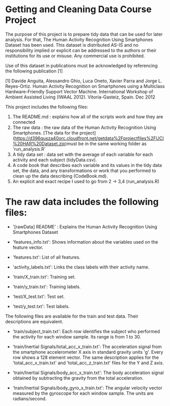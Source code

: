 Getting and Cleaning Data Course Project
========================================

The purpose of this project is to prepare tidy data that can be used for later analysis. For that, The Human Activity Recognition Using Smartphones Dataset has been used. This dataset is distributed AS-IS and no responsibility implied or explicit can be addressed to the authors or their institutions for its use or misuse. Any commercial use is prohibited.

Use of this dataset in publications must be acknowledged by referencing the following publication [1] 

[1] Davide Anguita, Alessandro Ghio, Luca Oneto, Xavier Parra and Jorge L. Reyes-Ortiz. Human Activity Recognition on Smartphones using a Multiclass Hardware-Friendly Support Vector Machine. International Workshop of Ambient Assisted Living (IWAAL 2012). Vitoria-Gasteiz, Spain. Dec 2012


This project includes the following files:

1. The README.md :  explains how all of the scripts work and how they are connected
2. The raw data : the raw data of the Human Activity Recognition Using Smartphones.
[The data for the project] (https://d396qusza40orc.cloudfront.net/getdata%2Fprojectfiles%2FUCI%20HAR%20Dataset.zip)must be in the same working folder as 'run_analysis.R'
3. A tidy data set : data set with the average of each variable for each activity and each subject (tidyData.csv).
4. A code book  that describes each variable and its values in the tidy data set, the data, and any transformations or work that you performed to clean up the data describing  (CodeBook.md).  
5. An explicit and exact recipe I used to go from 2 -> 3,4 (run_analysis.R)

The raw data includes the following files:
==========================================

- '[rawData] README' : Explains the Human Activity Recognition Using Smartphones Dataset

- 'features_info.txt': Shows information about the variables used on the feature vector.

- 'features.txt': List of all features.

- 'activity_labels.txt': Links the class labels with their activity name.

- 'train/X_train.txt': Training set.

- 'train/y_train.txt': Training labels.

- 'test/X_test.txt': Test set.

- 'test/y_test.txt': Test labels.

The following files are available for the train and test data. Their descriptions are equivalent. 

- 'train/subject_train.txt': Each row identifies the subject who performed the activity for each window sample. Its range is from 1 to 30. 

- 'train/Inertial Signals/total_acc_x_train.txt': The acceleration signal from the smartphone accelerometer X axis in standard gravity units 'g'. Every row shows a 128 element vector. The same description applies for the 'total_acc_x_train.txt' and 'total_acc_z_train.txt' files for the Y and Z axis. 

- 'train/Inertial Signals/body_acc_x_train.txt': The body acceleration signal obtained by subtracting the gravity from the total acceleration. 

- 'train/Inertial Signals/body_gyro_x_train.txt': The angular velocity vector measured by the gyroscope for each window sample. The units are radians/second. 


